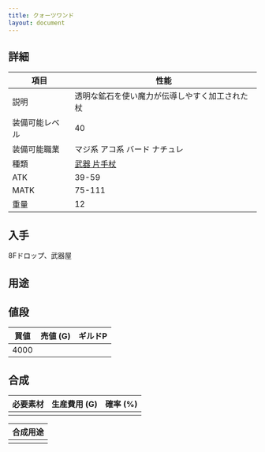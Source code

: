 ```yaml
---
title: クォーツワンド
layout: document
---
```

## 詳細


|項目|性能|
|---|---|
|説明|透明な鉱石を使い魔力が伝導しやすく加工された杖|
|装備可能レベル|40|
|装備可能職業|マジ系 アコ系 バード ナチュレ|
|種類|[武器 片手杖](武器(片手杖))|
|ATK|39-59|
|MATK|75-111|
|重量|12|

## 入手

8Fドロップ、武器屋

## 用途

## 値段


|買値|売値 (G)|ギルドP|
|---|---|---|
|4000|||

## 合成


|必要素材|生産費用 (G)|確率 (%)|
|---|---|---|
||||


|合成用途|
|---|
||